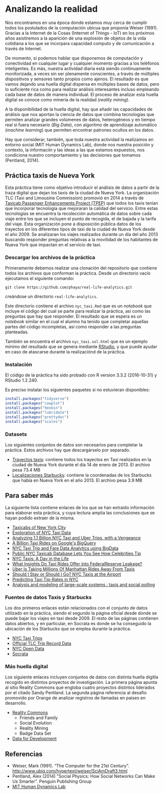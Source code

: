 
Analizando la realidad
======================

Nos encontramos en una época donde estamos muy cerca de cumplir todos los postulados de la computación ubicua que proponía Weiser (1991). Gracias a la Internet de la Cosas (Internet of Things - IoT) en los próximos años asistiremos a la aparición de una explosión de objetos de la vida cotidiana a los que se incorpara capacidad computo y de comunicación a través de Internet.

De momento, si podemos hablar que disponemos de computación y conectividad en cualquier lugar y cualquier momento gracias a los teléfonos inteligentes. Es más, nuestra actividad diaria está siendo continuamente monitorizada, a veces sin ser plenamente conscientes, a través de múltiples dispositivos y sensores tanto propios como ajenos. El resultado es que vamos dejando una huella digital dispersa en múltiples bases de datos, pero lo suficiente rica como para realizar análisis interesantes incluso empleando cada base de datos de manera individual. El proceso de analizar esta huella digital se conoce como minería de la realidad (*reality mining*).

A la disponibilidad de la huella digital, hay que añadir las capacidades de análisis que nos aportan la ciencia de datos que combina tecnologías que permiten analizar grandes volúmenes de datos, heterogéneos y en tiempo real si fuera necesario (*Big Data*), con algoritmo de aprendizaje automático (*machine learning*) que permiten encontrar patrones ocultos en los datos.

Hay que considerar, también, que toda nuestra actividad la realizamos en entorno social (MIT Human Dynamics Lab), donde nos nuestra posición y contexto, la informaciín y las ideas a las que estamos expuestos, nos condiciona nuestro comportamiento y las decisiones que tomamos (Pentland, 2014).

Práctica taxis de Nueva York
----------------------------

Esta práctica tiene como objetivo introducir el análisis de datos a partir de la traza digital que dejan los taxis de la ciudad de Nueva York. La organización TLC (Taxi and Limousine Commission) promovió en 2014 a través de [Taxicab Passenger Enhancements Project (TPEP)](http://www.nyc.gov/html/tlc/html/industry/taxicab_serv_enh_archive.shtml) que todos los taxis tenían que incorporar tecnologia que mejoraran la calidad del servicio. Entre estas tecnologías se encuentra la recolección automática de datos sobre cada viaje entre los que se incluyen el punto de recogida, el de bajada y la tarifa del viaje. Esta organización pone a disposición pública datos de los trayectos en los diferentes tipos de taxi de la ciudad de Nueva York desde el año 2009. Se analizaran los viajes realizados durante un día del año 2013 buscando responder preguntas relativas a la movilidad de los habitantes de Nueva York que impactan en el servicio de taxi.

### Descargar los archivos de la práctica

Primeramente debemos realizar una clonación del repositorio que contiene todos los archivos que conforman la práctica. Desde un directorio vacío ejecutamos el siguiente comando:

    git clone https://github.com/phaya/real-life-analytics.git

creándose un directorio `real-life-analytics`.

Este directorio contiene el archivo `nyc_taxi.Rmd` que es un *notebook* que incluye el código del cual se parte para realizar la práctica, así como las preguntas que hay que responder. El resultado que se espera es un *notebook* similar en el cual el alumno ha tenido que completar aquellas partes del código incompletas, así como responder a las preguntas planteadas.

También se encuentra el archivo `nyc_taxi.sol.html` que es un ejemplo mínimo del resultado que se genera mediante [RStudio](https://www.rstudio.com/), y que puede ayudar en caso de atascarse durante la realizaciónd de la práctica.

### Instalación

El código de la práctica ha sido probado con R version 3.3.2 (2016-10-31) y RStudio 1.2.240.

Es preciso instalar los siguientes paquetes si no estuvieran disponibles:

``` r
install.packages("tidyverse")
install.packages("cowplot")
install.packages("hexbin")
install.packages("lubridate")
install.packages("prettydoc")
install.packages("scales")
```

### Datasets

Los siguientes conjuntos de datos son necesarios para completar la práctica. Estos archivos hay que descargárselo por separado.

-   [Trayectos taxis](https://www.dropbox.com/s/nmtodtuvpb8f87d/trip_data_2013-01-14.csv?dl=1): contiene todos los trayectos en Taxi realizados en la ciudad de Nueva York durante el día 14 de enero de 2013. El archivo pesa 73.4 MB
-   [Localizaciones Starbucks](https://www.dropbox.com/s/lowbxfx2uohlxy3/All_Starbucks_Locations_in_the_US_2013.csv?dl=1): contiene la coordenadas de los Starbucks que había en Nueva York en el año 2013. El archivo pesa 3.9 MB

Para saber más
--------------

La siguiente lista contiene enlaces de los que se han extraido información para elaborar esta práctica, y cuya lectura amplia las conclusiones que se hayan podido extraer de la misma.

-   [Taxicabs of New York City](https://en.wikipedia.org/wiki/Taxicabs_of_New_York_City)
-   [Exploration of NYC Taxi Data](http://hafen.github.io/taxi/)
-   [Analyzing 1.1 Billion NYC Taxi and Uber Trips, with a Vengeance](http://toddwschneider.com/posts/analyzing-1-1-billion-nyc-taxi-and-uber-trips-with-a-vengeance/)
-   [A Billion Taxi Rides on Google's BigQuery](http://tech.marksblogg.com/billion-nyc-taxi-rides-bigquery.html)
-   [NYC Taxi Trip and Fare Data Analytics using BigData](http://egr.uri.edu/wp-uploads/asee2016/42-150-1-DR.pdf)
-   [Public NYC Taxicab Database Lets You See How Celebrities Tip](http://gawker.com/the-public-nyc-taxicab-database-that-accidentally-track-1646724546)
-   [NYC Taxis: A Day in the Life](http://chriswhong.github.io/nyctaxi/)
-   [What Insights Do Taxi Rides Offer into FederalReserve Leakage?](https://research.chicagobooth.edu/-/media/research/stigler/pdfs/workingpapers/18whatinsightsdotaxiridesofferintofederalreserveleakage.pdf)
-   [Uber Is Taking Millions Of Manhattan Rides Away From Taxis](https://fivethirtyeight.com/features/uber-is-taking-millions-of-manhattan-rides-away-from-taxis/)
-   [Should I Stay or Should I Go? NYC Taxis at the Airport](http://chriswhong.com/open-data/should-i-stay-or-should-i-go-nyc-taxis-at-the-airport/)
-   [Predicting Taxi Tip-Rates in NYC](https://cseweb.ucsd.edu/~jmcauley/cse190/reports/sp15/050.pdf)
-   [Analysis and modeling of large-scale systems : taxis and social polling](https://purl.stanford.edu/bz752gf4249)

### Fuentes de datos Taxis y Starbucks

Los dos primeros enlaces están relacionados con el conjunto de datos utilizado en la práctica, siendo el segundo la página oficial desde donde se puede bajar los viajes en taxi desde 2009. El resto de las páginas contienen datos abiertos, y en particular, en Socrata es donde se ha conseguido la ubicación de los Starbucks que se emplea durante la práctica.

-   [NYC Taxi Trips](http://www.andresmh.com/nyctaxitrips/)
-   [Official TLC Trip Record Data](http://www.nyc.gov/html/tlc/html/about/trip_record_data.shtml)
-   [NYC Open Data](https://nycopendata.socrata.com/)
-   [Socrata](https://opendata.socrata.com)

### Más huella digital

Los siguiente enlaces incluyen conjuntos de datos con distinta huella digitla recogido en distintos proyectos de investigación. La primera página apunta al sitio Reality Commons que engloba cuatro proyectos distintos liderados por el citado Sandy Pentland. La segunda página referencia al desafio promovido por Orange de analizar registros de llamadas en paises en desarrollo.

-   [Reality Commons](http://%20realitycommons.media.mit.edu)
    -   Friends and Family
    -   Social Evolution
    -   Reality Mining
    -   Badge Data Set
-   [Data for Development](http://www.d4d.orange.com/en/Accueil)

Referencias
-----------

-   Weiser, Mark (1991). “The Computer for the 21st Century”. <http://www.ubiq.com/hypertext/weiser/SciAmDraft3.html>
-   Pentland, Alex (2014) "Social Physics: How Social Networks Can Make Us Smarter". Penguin Publishing Group
-   [MIT Human Dynamics Lab](https://www.media.mit.edu/groups/human-dynamics/overview/)
